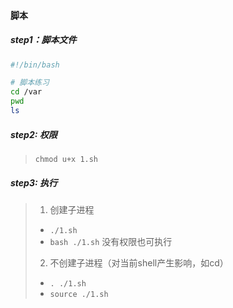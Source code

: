 #### 脚本

##### step1：脚本文件
```bash
#!/bin/bash

# 脚本练习
cd /var
pwd
ls
```

##### step2: 权限
> `chmod u+x 1.sh`

##### step3: 执行
> 1. 创建子进程
> - `./1.sh`
> - `bash ./1.sh` 没有权限也可执行
> 2. 不创建子进程（对当前shell产生影响，如cd）
> - `. ./1.sh`
> - `source ./1.sh`
